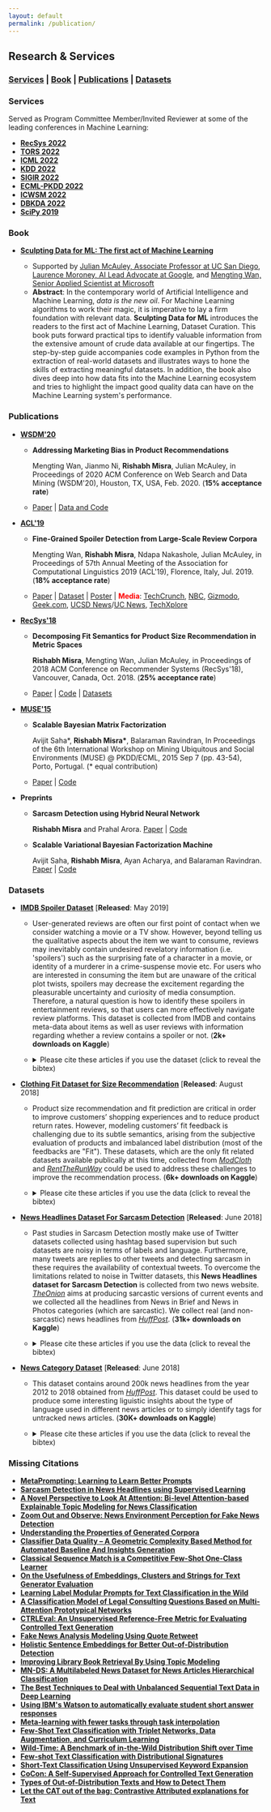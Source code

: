```yaml
---
layout: default
permalink: /publication/
---
```


## Research & Services
### [Services](#services) | [Book](#book) | [Publications](#papers) | [Datasets](#datasets)
<!-- 
* [Scholar Profile](https://scholar.google.com/citations?user={{ site.data.scholar.id }})
* Citations: {{ site.data.scholar.citations }}
* h-index: {{ site.data.scholar.h_index }}
* i10-index: {{ site.data.scholar.i10_index }} -->

### Services<a name="services"></a>

Served as Program Committee Member/Invited Reviewer at some of the leading conferences in Machine Learning:
* [**RecSys 2022**](https://recsys.acm.org/recsys22/)
* [**TORS 2022**](https://dl.acm.org/journal/tors)
* [**ICML 2022**](https://icml.cc/Conferences/2022)
* [**KDD 2022**](https://www.kdd.org/kdd2022/)
* [**SIGIR 2022**](https://sigir.org/sigir2022/) 
* [**ECML-PKDD 2022**](https://2022.ecmlpkdd.org/) 
* [**ICWSM 2022**](https://www.icwsm.org/2022/index.html/) 
* [**DBKDA 2022**](https://www.iaria.org/conferences2022/ComDBKDA22.html) 
* [**SciPy 2019**](https://www.scipy2019.scipy.org/) 


### Book<a name="book"></a>
* [**Sculpting Data for ML: The first act of Machine Learning**](https://rishabhmisra.github.io/Sculpting_Data_for_ML.pdf) 

  * Supported by [Julian McAuley, Associate Professor at UC San Diego](https://rishabhmisra.github.io/foreword-by-julian-mcauley.html), [Laurence Moroney, AI Lead Advocate at Google](https://rishabhmisra.github.io/foreword-by-laurence-moroney.html), and [Mengting Wan, Senior Applied Scientist at Microsoft](https://rishabhmisra.github.io/foreword-by-mengting-wan.html)
  * **Abstract**: In the contemporary world of Artificial Intelligence and Machine Learning, _data is the new oil_. For Machine Learning algorithms to work their magic, it is imperative to lay a firm foundation with relevant data. **Sculpting Data for ML** introduces the readers to the first act of Machine Learning, Dataset Curation. This book puts forward practical tips to identify valuable information from the extensive amount of crude data available at our fingertips. The step-by-step guide accompanies code examples in Python from the extraction of real-world datasets and illustrates ways to hone the skills of extracting meaningful datasets. In addition, the book also dives deep into how data fits into the Machine Learning ecosystem and tries to highlight the impact good quality data can have on the Machine Learning system's performance.
  
<!--   <center> <iframe type="text/html" width="336" height="550" frameborder="0" allowfullscreen style="max-width:100%" src="https://read.amazon.com/kp/card?asin=B08RN47C5T&preview=inline&linkCode=kpe&ref_=cm_sw_r_kb_dp_1mIeGbSZ013C3&tag=mobile0a1329f-20" ></iframe> </center> -->

### Publications<a name="papers"></a>

* [**WSDM'20**](http://www.wsdm-conference.org/2020/)

  * **Addressing Marketing Bias in Product Recommendations**
    
    Mengting Wan, Jianmo Ni, **Rishabh Misra**, Julian McAuley, in Proceedings of 2020 ACM Conference on Web Search and Data Mining (WSDM'20), Houston, TX, USA, Feb. 2020. (**15% acceptance rate**)
  * [Paper](https://dl.acm.org/doi/pdf/10.1145/3336191.3371855) \| [Data and Code](https://github.com/MengtingWan/marketBias)

* [**ACL'19**](http://www.acl2019.org/EN/index.xhtml)

  * **Fine-Grained Spoiler Detection from Large-Scale Review Corpora**
  
    Mengting Wan, **Rishabh Misra**, Ndapa Nakashole, Julian McAuley, in Proceedings of 57th Annual Meeting of the Association for Computational Linguistics 2019 (ACL'19), Florence, Italy, Jul. 2019. (**18% acceptance rate**)
  * [Paper](https://www.aclweb.org/anthology/P19-1248) \| [Dataset](https://sites.google.com/eng.ucsd.edu/ucsdbookgraph/home?authuser=0) \| [Poster](https://mengtingwan.github.io/paper/acl19_mwan_poster.pdf) \| <span style="color:red"> **Media**</span>: [TechCrunch](https://techcrunch.com/2019/07/09/spoiler-warning-this-neural-network-spots-dangerous-reviews-before-you-read-them/), [NBC](https://www.nbclosangeles.com/news/local/SpoilerNet-UCSD-AI-Catch-Spoilers-Researchers-Studying-What-Makes-Text-Spoilery-513510001.html), [Gizmodo](https://io9.gizmodo.com/a-new-study-reminds-us-how-ridiculous-spoiler-culture-h-1837171945), [Geek.com](https://www.geek.com/tech/neural-network-trained-to-spot-spoilers-1795116/), [UCSD News](https://ucsdnews.ucsd.edu/pressrelease/SpoilerNet)/[UC News](https://www.universityofcalifornia.edu/news/hate-spoilers-ai-tool-spots-them-you), [TechXplore](https://techxplore.com/news/2019-07-spoilers-ai-tool.html)

* [**RecSys'18**](https://recsys.acm.org/recsys18/)

  * **Decomposing Fit Semantics for Product Size Recommendation in Metric Spaces** 
  
    **Rishabh Misra**, Mengting Wan, Julian McAuley, in Proceedings of 2018 ACM Conference on Recommender Systems (RecSys'18), Vancouver, Canada, Oct. 2018. (**25% acceptance rate**)
  * [Paper](http://cseweb.ucsd.edu/~jmcauley/pdfs/recsys18e.pdf) \| [Code](https://github.com/rishabhmisra/Product-Catalog-Size-Recommendation-Framework) \| [Datasets](https://www.kaggle.com/rmisra/clothing-fit-dataset-for-size-recommendation)


* [**MUSE'15**](https://www.kde.cs.uni-kassel.de/ws/muse2015)

  * **Scalable Bayesian Matrix Factorization**
  
    Avijit Saha*, **Rishabh Misra\***, Balaraman Ravindran, In Proceedings of the 6th International Workshop on Mining Ubiquitous and Social Environments (MUSE) @ PKDD/ECML, 2015 Sep 7 (pp. 43-54), Porto, Portugal. (\* equal contribution)
  * [Paper](https://www.kde.cs.uni-kassel.de/wp-content/uploads/ws/muse2015/papers/saha.pdf) \| [Code](https://github.com/rishabhmisra/Scalable-Bayesian-Matrix-Factorization)
  

* **Preprints**

  * **Sarcasm Detection using Hybrid Neural Network**
  
    **Rishabh Misra** and Prahal Arora. [Paper](https://arxiv.org/pdf/1908.07414.pdf) \| [Code](https://github.com/rishabhmisra/Sarcasm-Detection-using-NN)

  * **Scalable Variational Bayesian Factorization Machine**
  
    Avijit Saha, **Rishabh Misra**, Ayan Acharya, and Balaraman Ravindran. [Paper](https://www.researchgate.net/profile/Rishabh_Misra/publication/320408037_Scalable_Variational_Bayesian_Factorization_Machine/links/59e32a86aca2724cbfe36911/Scalable-Variational-Bayesian-Factorization-Machine.pdf) \| [Code](https://github.com/rishabhmisra/Scalable-Variational-Bayesian-Factorization-Machine)


### Datasets<a name="datasets"></a>

* [**IMDB Spoiler Dataset**](https://www.kaggle.com/rmisra/imdb-spoiler-dataset) \[**Released**: May 2019\]

  * User-generated reviews are often our first point of contact when we consider watching a movie or a TV show. However, beyond telling us the qualitative aspects about the item we want to consume, reviews may inevitably contain undesired revelatory information (i.e. 'spoilers') such as the surprising fate of a character in a movie, or identity of a murderer in a crime-suspense movie etc. For users who are interested in consuming the item but are unaware of the critical plot twists, spoilers may decrease the excitement regarding the pleasurable uncertainty and curiosity of media consumption. Therefore, a natural question is how to identify these spoilers in entertainment reviews, so that users can more effectively navigate review platforms. This dataset is collected from IMDB and contains meta-data about items as well as user reviews with information regarding whether a review contains a spoiler or not. (**2k+ downloads on Kaggle**)
  * <details> <summary>Please cite these articles if you use the dataset (click to reveal the bibtex)</summary>
    
    ```
    @dataset{dataset, <br>
      author = {Misra, Rishabh}, <br>
      year = {2019}, <br>
      month = {05}, <br>
      pages = {}, <br>
      title = {IMDB Spoiler Dataset}, <br>
      doi = {10.13140/RG.2.2.11584.15362} <br>
    }
    ```
    
    </details>

* [**Clothing Fit Dataset for Size Recommendation**](https://www.kaggle.com/rmisra/clothing-fit-dataset-for-size-recommendation/home) \[**Released**: August 2018\]

  * Product size recommendation and fit prediction are critical in order to improve customers’ shopping experiences and to reduce product return rates. However, modeling customers’ fit feedback is challenging due to its subtle semantics, arising from the subjective evaluation of products and imbalanced label distribution (most of the feedbacks are "Fit"). These datasets, which are the only fit related datasets available publically at this time, collected from [*ModCloth*](https://www.modcloth.com/) and [*RentTheRunWay*](https://www.renttherunway.com/) could be used to address these challenges to improve the recommendation process. (**6k+ downloads on Kaggle**)
  * <details> <summary>Please cite these articles if you use the data (click to reveal the bibtex)</summary>
 
    ``` 
    @inproceedings{misra2018decomposing,
      title={Decomposing fit semantics for product size recommendation in metric spaces},
      author={Misra, Rishabh and Wan, Mengting and McAuley, Julian},
      booktitle={Proceedings of the 12th ACM Conference on Recommender Systems},
      pages={422--426},
      year={2018},
      organization={ACM}
    }
 
     @book{book,
      author = {Misra, Rishabh and Grover, Jigyasa},
      year = {2021},
      month = {01},
      pages = {},
      title = {Sculpting Data for ML: The first act of Machine Learning},
      isbn = {978-0-578-83125-1}
    }
    ```
    
    </details>

* [**News Headlines Dataset For Sarcasm Detection**](https://www.kaggle.com/rmisra/news-headlines-dataset-for-sarcasm-detection/home) \[**Released**: June 2018\]

  * Past studies in Sarcasm Detection mostly make use of Twitter datasets collected using hashtag based supervision but such datasets are noisy in terms of labels and language. Furthermore, many tweets are replies to other tweets and detecting sarcasm in these requires the availability of contextual tweets. To overcome the limitations related to noise in Twitter datasets, this **News Headlines dataset for Sarcasm Detection** is collected from two news website. [*TheOnion*](https://www.theonion.com/) aims at producing sarcastic versions of current events and we collected all the headlines from News in Brief and News in Photos categories (which are sarcastic). We collect real (and non-sarcastic) news headlines from [*HuffPost*](https://www.huffingtonpost.com/). (**31k+ downloads on Kaggle**)
  * <details> <summary>Please cite these articles if you use the data (click to reveal the bibtex)</summary>
 
    ```
    @article{misra2019sarcasm,
      title={Sarcasm Detection using Hybrid Neural Network},
      author={Misra, Rishabh and Arora, Prahal},
      journal={arXiv preprint arXiv:1908.07414},
      year={2019}
    }
 
     @book{book,
      author = {Misra, Rishabh and Grover, Jigyasa},
      year = {2021},
      month = {01},
      pages = {},
      title = {Sculpting Data for ML: The first act of Machine Learning},
      isbn = {978-0-578-83125-1}
    }
    ```
    
    </details>

* [**News Category Dataset**](https://www.kaggle.com/rmisra/news-category-dataset/home) \[**Released**: June 2018\]

  * This dataset contains around 200k news headlines from the year 2012 to 2018 obtained from [*HuffPost*](https://www.huffingtonpost.com/). This dataset could be used to produce some interesting liguistic insights about the type of language used in different news articles or to simply identify tags for untracked news articles. (**30K+ downloads on Kaggle**)
  * <details> <summary>Please cite these articles if you use the data (click to reveal the bibtex)</summary>
 
    ```
    @dataset{dataset,
      author = {Misra, Rishabh},
      year = {2018},
      month = {06},
      pages = {},
      title = {News Category Dataset},
      doi = {10.13140/RG.2.2.20331.18729}
    }
 
    @book{book,
      author = {Misra, Rishabh and Grover, Jigyasa},
      year = {2021},
      month = {01},
      pages = {},
      title = {Sculpting Data for ML: The first act of Machine Learning},
      isbn = {978-0-578-83125-1}
    }
    ```
    
    </details>

### Missing Citations
* [**MetaPrompting: Learning to Learn Better Prompts**](http://rishabhmisra.github.io/missing_citations/MetaPrompting.pdf)
* [**Sarcasm Detection in News Headlines using Supervised Learning**](http://rishabhmisra.github.io/missing_citations/Sarcasm%20Detection%20in%20News%20Headlines%20using%20Supervised%20Learning.pdf)
* [**A Novel Perspective to Look At Attention: Bi-level Attention-based Explainable Topic Modeling for News Classification**](http://rishabhmisra.github.io/missing_citations/A%20Novel%20Perspective%20to%20Look%20At%20Attention-%20Bi-level%20Attention-based%20Explainable%20Topic%20Modeling%20for%20News%20Classification.pdf)
* [**Zoom Out and Observe: News Environment Perception for Fake News Detection**](http://rishabhmisra.github.io/missing_citations/Zoom%20Out%20and%20Observe-%20News%20Environment%20Perception%20for%20Fake%20News%20Detection.pdf)
* [**Understanding the Properties of Generated Corpora**](http://rishabhmisra.github.io/missing_citations/Understanding%20the%20Properties%20of%20Generated%20Corpora.pdf)
* [**Classifier Data Quality – A Geometric Complexity Based Method for Automated Baseline And Insights Generation**](http://rishabhmisra.github.io/missing_citations/Classifier%20Data%20Quality%20–%20A%20Geometric%20Complexity%20Based%20Method%20for%20Automated%20Baseline%20And%20Insights%20Generation.pdf)
* [**Classical Sequence Match is a Competitive Few-Shot One-Class Learner**](http://rishabhmisra.github.io/missing_citations/Classical%20Sequence%20Match%20is%20a%20Competitive%20Few-Shot%20One-Class%20Learner.pdf)
* [**On the Usefulness of Embeddings, Clusters and Strings for Text Generator Evaluation**](http://rishabhmisra.github.io/missing_citations/ON%20THE%20USEFULNESS%20OF%20EMBEDDINGS.pdf)
* [**Learning Label Modular Prompts for Text Classification in the Wild**](http://rishabhmisra.github.io/missing_citations/Learning%20Label%20Modular%20Prompts%20for%20Text%20Classification%20in%20the%20Wild.pdf)
* [**A Classification Model of Legal Consulting Questions Based on Multi-Attention Prototypical Networks**](http://rishabhmisra.github.io/missing_citations/A%20Classification%20Model%20of%20Legal%20Consulting%20Questions%20Based%20on%20Multi-Attention%20Prototypical%20Networks.pdf)
* [**CTRLEval: An Unsupervised Reference-Free Metric for Evaluating Controlled Text Generation**](http://rishabhmisra.github.io/missing_citations/CTRLEval-%20An%20Unsupervised%20Reference-Free%20Metric%20for%20Evaluating%20Controlled%20Text%20Generation.pdf)
* [**Fake News Analysis Modeling Using Quote Retweet**](http://rishabhmisra.github.io/missing_citations/Fake%20News%20Analysis%20Modeling%20Using%20Quote%20Retweet.pdf)
* [**Holistic Sentence Embeddings for Better Out-of-Distribution Detection**](http://rishabhmisra.github.io/missing_citations/Holistic%20Sentence%20Embeddings%20for%20Better%20Out-of-Distribution%20Detection.pdf)
* [**Improving Library Book Retrieval By Using Topic Modeling**](http://rishabhmisra.github.io/missing_citations/Improving-Library-Book-Retrieval-By-Using-Topic-Modeling.pdf)
* [**MN-DS: A Multilabeled News Dataset for News Articles Hierarchical Classification**](http://rishabhmisra.github.io/missing_citations/MN-DS-%20A%20Multilabeled%20News%20Dataset%20for%20News%20Articles%20Hierarchical%20Classification.pdf)
* [**The Best Techniques to Deal with Unbalanced Sequential Text Data in Deep Learning**](http://rishabhmisra.github.io/missing_citations/The%20Best%20Techniques%20to%20Deal%20with%20Unbalanced%20Sequential%20Text%20Data%20in%20Deep%20Learning.pdf)
* [**Using IBM's Watson to automatically evaluate student short answer responses**](http://rishabhmisra.github.io/missing_citations/Using%20IBM's%20Watson%20to%20automatically%20evaluate%20student%20short%20answer%20responses.pdf)
* [**Meta-learning with fewer tasks through task interpolation**](http://rishabhmisra.github.io/missing_citations/Meta-learning%20with%20fewer%20tasks%20through%20task%20interpolation.pdf)
* [**Few-Shot Text Classification with Triplet Networks, Data Augmentation, and Curriculum Learning**](http://rishabhmisra.github.io/missing_citations/Few-Shot%20Text%20Classification%20with%20Triplet%20Networks,%20Data%20Augmentation,%20and%20Curriculum%20Learning.pdf)
* [**Wild-Time: A Benchmark of in-the-Wild Distribution Shift over Time**](http://rishabhmisra.github.io/missing_citations/Wild-Time-%20A%20Benchmark%20of%20in-the-Wild%20Distribution%20Shift%20over%20Time.pdf)
* [**Few-shot Text Classification with Distributional Signatures**](http://rishabhmisra.github.io/missing_citations/Few-shot%20Text%20Classification%20with%20Distributional%20Signatures.pdf)
* [**Short-Text Classification Using Unsupervised Keyword Expansion**](http://rishabhmisra.github.io/missing_citations/Short-Text%20Classification%20Using%20Unsupervised%20Keyword%20Expansion.pdf)
* [**CoCon: A Self-Supervised Approach for Controlled Text Generation**](http://rishabhmisra.github.io/missing_citations/CoCon-%20A%20Self-Supervised%20Approach%20for%20Controlled%20Text%20Generation.pdf)
* [**Types of Out-of-Distribution Texts and How to Detect Them**](http://rishabhmisra.github.io/missing_citations/Types%20of%20Out-of-Distribution%20Texts%20and%20How%20to%20Detect%20Them.pdf)
* [**Let the CAT out of the bag: Contrastive Attributed explanations for Text**](http://rishabhmisra.github.io/missing_citations/Let%20the%20CAT%20out%20of%20the%20bag-%20Contrastive%20Attributed%20explanations%20for%20Text.pdf)
